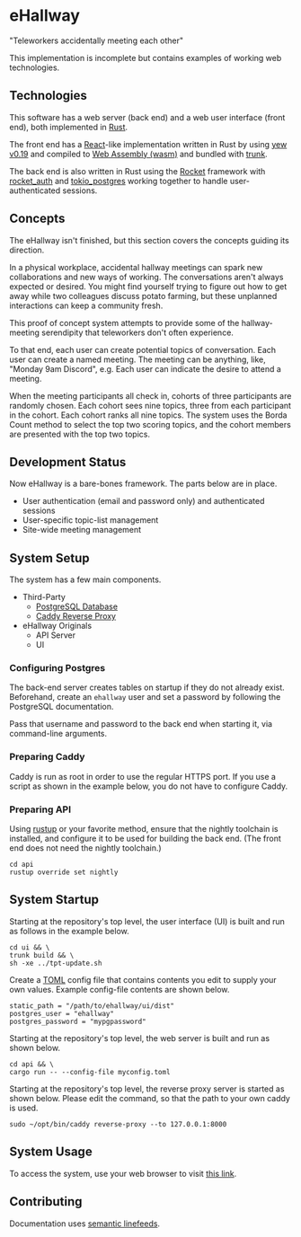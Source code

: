 # eHallway

"Teleworkers accidentally meeting each other"

This implementation is incomplete but contains examples
of working web technologies.

## Technologies

This software has a web server (back end)
and a web user interface (front end),
both implemented in [Rust](https://www.rust-lang.org/).

The front end has a [React](https://reactjs.org/)-like implementation
written in Rust by using [yew v0.19](https://yew.rs/)
and compiled to [Web Assembly (wasm)](https://webassembly.org/)
and bundled with [trunk](https://trunkrs.dev/).

The back end is also written in Rust
using the [Rocket](https://rocket.rs/) framework
with [rocket_auth](https://docs.rs/rocket_auth/latest/rocket_auth/)
and [tokio_postgres](https://docs.rs/tokio-postgres/latest/tokio_postgres/)
working together to handle user-authenticated sessions.

## Concepts

The eHallway isn't finished,
but this section covers the concepts
guiding its direction.

In a physical workplace, accidental hallway meetings
can spark new collaborations and new ways of working.
The conversations aren't always expected or desired.
You might find yourself trying to figure out how to get away
while two colleagues discuss potato farming,
but these unplanned interactions can keep a community fresh.

This proof of concept system attempts to provide
some of the hallway-meeting serendipity
that teleworkers don't often experience.

To that end, each user can create potential topics of conversation.
Each user can create a named meeting.
The meeting can be anything, like, "Monday 9am Discord", e.g.
Each user can indicate the desire to attend a meeting.

When the meeting participants all check in,
cohorts of three participants are randomly chosen.
Each cohort sees nine topics, three from each participant in the cohort.
Each cohort ranks all nine topics.
The system uses the Borda Count method to select the top two scoring topics,
and the cohort members are presented with the top two topics.

## Development Status

Now eHallway is a bare-bones framework.
The parts below are in place.

* User authentication (email and password only) and authenticated sessions
* User-specific topic-list management
* Site-wide meeting management

## System Setup

The system has a few main components.

* Third-Party
    * [PostgreSQL Database](https://www.postgresql.org/)
    * [Caddy Reverse Proxy](https://caddyserver.com/)
* eHallway Originals
    * API Server
    * UI

### Configuring Postgres

The back-end server creates tables on startup
if they do not already exist.
Beforehand, create an `ehallway` user
and set a password
by following the PostgreSQL documentation.

Pass that username and password to the back end
when starting it,
via command-line arguments.

### Preparing Caddy

Caddy is run as root in order to use the regular HTTPS port.
If you use a script as shown in the example below,
you do not have to configure Caddy.

### Preparing API

Using [rustup](https://rustup.rs/) or your favorite method,
ensure that the nightly toolchain is installed,
and configure it to be used for building the back end.
(The front end does not need the nightly toolchain.)

    cd api
    rustup override set nightly

## System Startup

Starting at the repository's top level,
the user interface (UI) is built and run
as follows in the example below.

    cd ui && \
    trunk build && \
    sh -xe ../tpt-update.sh

Create a [TOML](https://github.com/toml-lang/toml) config file
that contains contents you edit to supply your own values.
Example config-file contents are shown below.

    static_path = "/path/to/ehallway/ui/dist"
    postgres_user = "ehallway"
    postgres_password = "mypgpassword"

Starting at the repository's top level,
the web server is built and run as shown below.

    cd api && \
    cargo run -- --config-file myconfig.toml

Starting at the repository's top level,
the reverse proxy server is started as shown below.
Please edit the command,
so that the path to your own caddy is used.

    sudo ~/opt/bin/caddy reverse-proxy --to 127.0.0.1:8000

## System Usage

To access the system, use your web browser
to visit [this link](https://localhost/).

## Contributing

Documentation uses [semantic linefeeds](https://rhodesmill.org/brandon/2012/one-sentence-per-line/).

